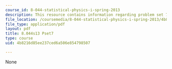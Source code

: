 ```yaml
---
course_id: 8-044-statistical-physics-i-spring-2013
description: This resource contains information regarding problem set 7.
file_location: /coursemedia/8-044-statistical-physics-i-spring-2013/4b8216d85ee237ced6a506e854798507_MIT8_044S13_ps7.pdf
file_type: application/pdf
layout: pdf
title: 8.044s13 Pset7
type: course
uid: 4b8216d85ee237ced6a506e854798507

---
```

None